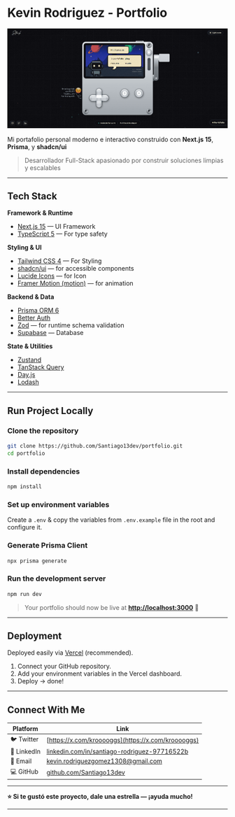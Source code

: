 
# Kevin Rodriguez - Portfolio

![Portfolio Screenshot](public/projects/portfolio-screenshot.png)

Mi portafolio personal moderno e interactivo construido con **Next.js 15**, **Prisma**, y **shadcn/ui**

> Desarrollador Full-Stack apasionado por construir soluciones limpias y escalables

---

## Tech Stack

**Framework & Runtime**
- [Next.js 15](https://nextjs.org/) — UI Framework
- [TypeScript 5](https://www.typescriptlang.org/) — For type safety

**Styling & UI**
- [Tailwind CSS 4](https://tailwindcss.com/) — For Styling
- [shadcn/ui](https://ui.shadcn.com/) — for accessible components
- [Lucide Icons](https://lucide.dev/) — for Icon
- [Framer Motion (motion)](https://motion.dev/) — for animation

**Backend & Data**
- [Prisma ORM 6](https://www.prisma.io/) 
- [Better Auth](https://better-auth.dev/)
- [Zod](https://zod.dev/) — for runtime schema validation
- [Supabase](https://supabase.com/) — Database

**State & Utilities**
- [Zustand](https://github.com/pmndrs/zustand)
- [TanStack Query](https://tanstack.com/query)
- [Day.js](https://day.js.org/)
- [Lodash](https://lodash.com/)

---


## Run Project Locally

### Clone the repository
```bash
git clone https://github.com/Santiago13dev/portfolio.git
cd portfolio
````

### Install dependencies 

```bash
npm install
```

### Set up environment variables

Create a `.env` & copy the variables from `.env.example` file in the root and configure it.

### Generate Prisma Client

```bash
npx prisma generate
```

### Run the development server

```bash
npm run dev
```

> Your portfolio should now be live at **[http://localhost:3000](http://localhost:3000)** 🎉

---

## Deployment

Deployed easily via [Vercel](https://vercel.com/) (recommended).

1. Connect your GitHub repository.
2. Add your environment variables in the Vercel dashboard.
3. Deploy → done!

---

## Connect With Me

| Platform     | Link                                                             |
| ------------ | ---------------------------------------------------------------- |
| 🐦 Twitter   | [https://x.com/krooooggs](https://x.com/krooooggs) |
| 💼 LinkedIn  | [linkedin.com/in/santiago-rodriguez-97716522b](https://www.linkedin.com/in/santiago-rodriguez-97716522b) |
| 📧 Email     | [kevin.rodriguezgomez1308@gmail.com](mailto:kevin.rodriguezgomez1308@gmail.com) |
| 💻 GitHub    | [github.com/Santiago13dev](https://github.com/Santiago13dev) |
              
---

**⭐ Si te gustó este proyecto, dale una estrella — ¡ayuda mucho!**

---


